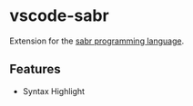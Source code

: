 # vscode-sabr
Extension for the [sabr programming language](https://github.com/sabrlang/sabr).

## Features
* Syntax Highlight